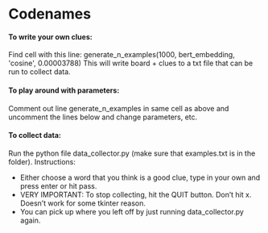 # Codenames

#### To write your own clues: 
Find cell with this line: 
generate_n_examples(1000, bert_embedding, 'cosine', 0.00003788)
This will write board + clues to a txt file that can be run to collect data. 

#### To play around with parameters: 
Comment out line generate_n_examples in same cell as above and uncomment the lines below and change parameters, etc. 

#### To collect data: 
Run the python file data_collector.py (make sure that examples.txt is in the folder). 
Instructions: 
- Either choose a word that you think is a good clue, type in your own and press enter or hit pass. 
- VERY IMPORTANT: To stop collecting, hit the QUIT button. Don’t hit x. Doesn’t work for some tkinter reason. 
- You can pick up where you left off by just running data_collector.py again. 
